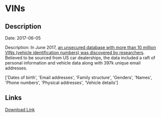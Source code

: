# VINs

## Description

Date: 2017-06-05

Description:
In June 2017, <a href="https://www.bleepingcomputer.com/news/security/car-thieves-everywhere-rejoice-as-unsecured-database-exposes-10-million-car-vins/" target="_blank" rel="noopener">an unsecured database with more than 10 million VINs (vehicle identification numbers) was discovered by researchers</a>. Believed to be sourced from US car dealerships, the data included a raft of personal information and vehicle data along with 397k unique email addresses.


['Dates of birth', 'Email addresses', 'Family structure', 'Genders', 'Names', 'Phone numbers', 'Physical addresses', 'Vehicle details']

## Links

[Download Link](https://link-to.net/1229997/874.3439205066963/dynamic/?r=aHR0cHM6Ly93d3cubWVkaWFmaXJlLmNvbS92aWV3L1hBb1o5SXJDSkNFR2lJVi8vZmlsZQ==)